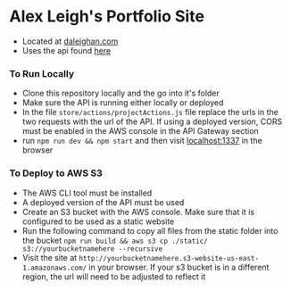 # Alex Leigh's Portfolio Site
* Located at [daleighan.com](https://daleighan.com)
* Uses the api found [here](https://github.com/daleighan/personal-site-api)

### To Run Locally
* Clone this repository locally and the go into it's folder
* Make sure the API is running either locally or deployed 
* In the file `store/actions/projectActions.js` file replace the urls in the two requests with the url of the API. If using a deployed version, CORS must be enabled in the AWS console in the API Gateway section
* run `npm run dev && npm start` and then visit [localhost:1337](http://localhost:1337) in the browser

### To Deploy to AWS S3
* The AWS CLI tool must be installed
* A deployed version of the API must be used
* Create an S3 bucket with the AWS console. Make sure that it is configured to be used as a static website
* Run the following command to copy all files from the static folder into the bucket `npm run build && aws s3 cp ./static/ s3://yourbucketnamehere --recursive`
* Visit the site at `http://yourbucketnamehere.s3-website-us-east-1.amazonaws.com/` in your browser. If your s3 bucket is in a different region, the url will need to be adjusted to reflect it
